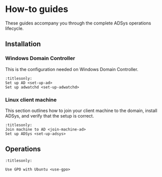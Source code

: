 # How-to guides

These guides accompany you through the complete ADSys operations lifecycle.

## Installation

### Windows Domain Controller

This is the configuration needed on Windows Domain Controller.

```{toctree}
:titlesonly:
Set up AD <set-up-ad>
Set up adwatchd <set-up-adwatchd>
```

### Linux client machine

This section outlines how to join your client machine to the domain, install ADSys, and verify that the setup is correct.

```{toctree}
:titlesonly:
Join machine to AD <join-machine-ad>
Set up ADSys <set-up-adsys>
```

## Operations

```{toctree}
:titlesonly:

Use GPO with Ubuntu <use-gpo>
```
